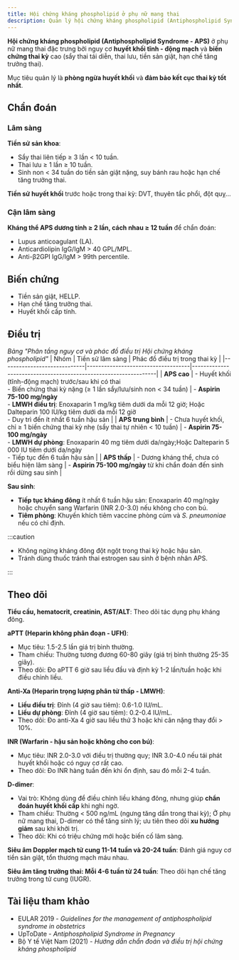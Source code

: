 ```yaml
---
title: Hội chứng kháng phospholipid ở phụ nữ mang thai
description: Quản lý hội chứng kháng phospholipid (Antiphospholipid Syndrome - APS) trong thai kỳ để phòng ngừa huyết khối và biến chứng sản khoa.
---
```


**Hội chứng kháng phospholipid (Antiphospholipid Syndrome - APS)** ở phụ nữ mang thai đặc trưng bởi nguy cơ **huyết khối tĩnh - động mạch** và **biến chứng thai kỳ** cao (sẩy thai tái diễn, thai lưu, tiền sản giật, hạn chế tăng trưởng thai).

Mục tiêu quản lý là **phòng ngừa huyết khối** và **đảm bảo kết cục thai kỳ tốt nhất**.

## Chẩn đoán

### Lâm sàng

**Tiền sử sản khoa**:

- Sẩy thai liên tiếp ≥ 3 lần < 10 tuần.
- Thai lưu ≥ 1 lần ≥ 10 tuần.
- Sinh non < 34 tuần do tiền sản giật nặng, suy bánh rau hoặc hạn chế tăng trưởng thai.

**Tiền sử huyết khối** trước hoặc trong thai kỳ: DVT, thuyên tắc phổi, đột quỵ...

### Cận lâm sàng

**Kháng thể APS dương tính ≥ 2 lần, cách nhau ≥ 12 tuần** để chẩn đoán:

- Lupus anticoagulant (LA).
- Anticardiolipin IgG/IgM > 40 GPL/MPL.
- Anti-β2GPI IgG/IgM > 99th percentile.

## Biến chứng

- Tiền sản giật, HELLP.
- Hạn chế tăng trưởng thai.
- Huyết khối cấp tính.

## Điều trị

_Bảng "Phân tầng nguy cơ và phác đồ điều trị Hội chứng kháng phospholipid"_
| Nhóm | Tiền sử lâm sàng | Phác đồ điều trị trong thai kỳ |
|-----------------------------|------------------------------------|-----------------------------------------------------------------|
| **APS cao** | - Huyết khối (tĩnh-động mạch) trước/sau khi có thai<br/>- Biến chứng thai kỳ nặng (≥ 1 lần sẩy/lưu/sinh non < 34 tuần) | - **Aspirin 75-100 mg/ngày**<br/>- **LMWH điều trị**: Enoxaparin 1 mg/kg tiêm dưới da mỗi 12 giờ; Hoặc Dalteparin 100 IU/kg tiêm dưới da mỗi 12 giờ<br/>- Duy trì đến ít nhất 6 tuần hậu sản |
| **APS trung bình** | - Chưa huyết khối, chỉ ≥ 1 biến chứng thai kỳ nhẹ (sẩy thai tự nhiên < 10 tuần) | - **Aspirin 75-100 mg/ngày**<br/>- **LMWH dự phòng**: Enoxaparin 40 mg tiêm dưới da/ngày;Hoặc Dalteparin 5 000 IU tiêm dưới da/ngày<br/>- Tiếp tục đến 6 tuần hậu sản |
| **APS thấp** | - Dương kháng thể, chưa có biểu hiện lâm sàng | - **Aspirin 75-100 mg/ngày** từ khi chẩn đoán đến sinh rồi dừng sau sinh |

**Sau sinh**:

- **Tiếp tục kháng đông** ít nhất 6 tuần hậu sản: Enoxaparin 40 mg/ngày hoặc chuyển sang Warfarin (INR 2.0-3.0) nếu không cho con bú.
- **Tiêm phòng**: Khuyến khích tiêm vaccine phòng cúm và _S. pneumoniae_ nếu có chỉ định.

:::caution

- Không ngừng kháng đông đột ngột trong thai kỳ hoặc hậu sản.
- Tránh dùng thuốc tránh thai estrogen sau sinh ở bệnh nhân APS.

:::

## Theo dõi

**Tiểu cầu, hematocrit, creatinin, AST/ALT**: Theo dõi tác dụng phụ kháng đông.

**aPTT (Heparin không phân đoạn - UFH)**:

- Mục tiêu: 1.5-2.5 lần giá trị bình thường.
- Tham chiếu: Thường tương đương 60-80 giây (giá trị bình thường 25-35 giây).
- Theo dõi: Đo aPTT 6 giờ sau liều đầu và định kỳ 1-2 lần/tuần hoặc khi điều chỉnh liều.

**Anti-Xa (Heparin trọng lượng phân tử thấp - LMWH)**:

- **Liều điều trị**: Đỉnh (4 giờ sau tiêm): 0.6-1.0 IU/mL.
- **Liều dự phòng**: Đỉnh (4 giờ sau tiêm): 0.2-0.4 IU/mL.
- Theo dõi: Đo anti-Xa 4 giờ sau liều thứ 3 hoặc khi cân nặng thay đổi > 10%.

**INR (Warfarin - hậu sản hoặc không cho con bú)**:

- Mục tiêu: INR 2.0-3.0 với điều trị thường quy; INR 3.0-4.0 nếu tái phát huyết khối hoặc có nguy cơ rất cao.
- Theo dõi: Đo INR hàng tuần đến khi ổn định, sau đó mỗi 2-4 tuần.

**D-dimer**:

- Vai trò: Không dùng để điều chỉnh liều kháng đông, nhưng giúp **chẩn đoán huyết khối cấp** khi nghi ngờ.
- Tham chiếu: Thường < 500 ng/mL (ngưng tăng dần trong thai kỳ); Ở phụ nữ mang thai, D-dimer có thể tăng sinh lý; ưu tiên theo dõi **xu hướng giảm** sau khi khởi trị.
- Theo dõi: Khi có triệu chứng mới hoặc biến cố lâm sàng.

**Siêu âm Doppler mạch tử cung 11-14 tuần và 20-24 tuần**: Đánh giá nguy cơ tiền sản giật, tổn thương mạch máu nhau.

**Siêu âm tăng trưởng thai: Mỗi 4-6 tuần từ 24 tuần**: Theo dõi hạn chế tăng trưởng trong tử cung (IUGR).

## Tài liệu tham khảo

- EULAR 2019 - _Guidelines for the management of antiphospholipid syndrome in obstetrics_
- UpToDate - _Antiphospholipid Syndrome in Pregnancy_
- Bộ Y tế Việt Nam (2021) - _Hướng dẫn chẩn đoán và điều trị hội chứng kháng phospholipid_
